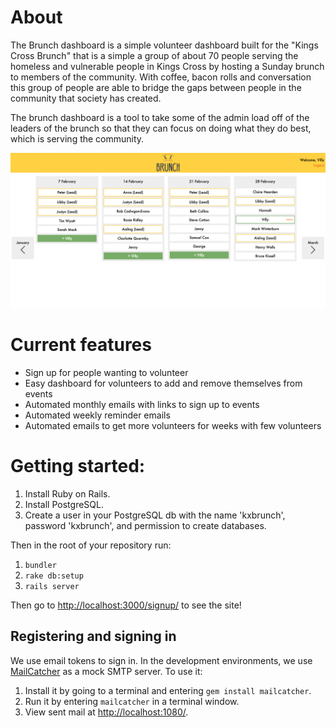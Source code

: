 # About

The Brunch dashboard is a simple volunteer dashboard built for the "Kings Cross Brunch" that is a simple a group of about 70 people serving the homeless and vulnerable people in Kings Cross by hosting a Sunday brunch to members of the community. With coffee, bacon rolls and conversation this group of people are able to bridge the gaps between people in the community that society has created. 

The brunch dashboard is a tool to take some of the admin load off of the leaders of the brunch so that they can focus on doing what they do best, which is serving the community.

![alt text](https://github.com/va3093/BrunchDashboard/blob/master/Readme_assets/screenshot1.png "Brunch dashboard")


# Current features
- Sign up for people wanting to volunteer
- Easy dashboard for volunteers to add and remove themselves from events
- Automated monthly emails with links to sign up to events
- Automated weekly reminder emails
- Automated emails to get more volunteers for weeks with few volunteers

# Getting started:

1. Install Ruby on Rails.
1. Install PostgreSQL.
1. Create a user in your PostgreSQL db with the name 'kxbrunch', password 'kxbrunch', and permission to create databases.

Then in the root of your repository run:

1. `bundler`
1. `rake db:setup`
1. `rails server`

Then go to [http://localhost:3000/signup/](http://localhost:3000/signup/) to see the site!

## Registering and signing in

We use email tokens to sign in. In the development environments, we use [MailCatcher](http://mailcatcher.me/) as a mock SMTP server. To use it:

1. Install it by going to a terminal and entering `gem install mailcatcher`.
2. Run it by entering `mailcatcher` in a terminal window.
3. View sent mail at [http://localhost:1080/](http://localhost:1080/).
